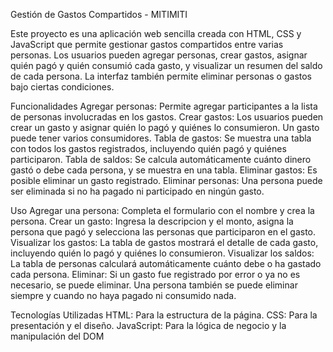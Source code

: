 Gestión de Gastos Compartidos - MITIMITI

Este proyecto es una aplicación web sencilla creada con HTML, CSS y JavaScript 
que permite gestionar gastos compartidos entre varias personas. Los usuarios pueden agregar personas, 
crear gastos, asignar quién pagó y quién consumió cada gasto, y visualizar un resumen del saldo de cada persona.
La interfaz también permite eliminar personas o gastos bajo ciertas condiciones.

Funcionalidades
Agregar personas: Permite agregar participantes a la lista de personas involucradas en los gastos.
Crear gastos: Los usuarios pueden crear un gasto y asignar quién lo pagó y quiénes lo consumieron. Un gasto puede tener varios consumidores.
Tabla de gastos: Se muestra una tabla con todos los gastos registrados, incluyendo quién pagó y quiénes participaron.
Tabla de saldos: Se calcula automáticamente cuánto dinero gastó o debe cada persona, y se muestra en una tabla.
Eliminar gastos: Es posible eliminar un gasto registrado.
Eliminar personas: Una persona puede ser eliminada si no ha pagado ni participado en ningún gasto.

Uso
Agregar una persona: Completa el formulario con el nombre y crea la persona.
Crear un gasto: Ingresa la descripcion y el monto, asigna la persona que pagó y selecciona las personas que participaron en el gasto.
Visualizar los gastos: La tabla de gastos mostrará el detalle de cada gasto, incluyendo quién lo pagó y quiénes lo consumieron.
Visualizar los saldos: La tabla de personas calculará automáticamente cuánto debe o ha gastado cada persona.
Eliminar: Si un gasto fue registrado por error o ya no es necesario, se puede eliminar. Una persona también se puede eliminar siempre y cuando no haya pagado ni consumido nada.

Tecnologías Utilizadas
HTML: Para la estructura de la página.
CSS: Para la presentación y el diseño.
JavaScript: Para la lógica de negocio y la manipulación del DOM
